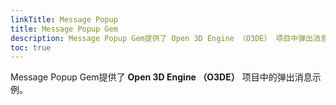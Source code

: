 ```yaml
---
linkTitle: Message Popup
title: Message Popup Gem
description: Message Popup Gem提供了 Open 3D Engine （O3DE） 项目中弹出消息的示例实现。
toc: true
---
```


Message Popup Gem提供了 **Open 3D Engine （O3DE）** 项目中的弹出消息示例。
